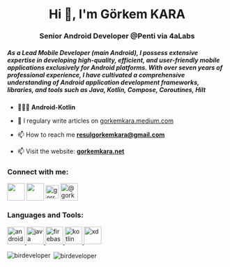 <h1 align="center">Hi 👋, I'm Görkem KARA</h1>
<h3 align="center">Senior Android Developer @Penti via 4aLabs</h3>
<h5>As a Lead Mobile Developer (main Android), I possess extensive expertise in developing high-quality, efficient, and user-friendly mobile applications exclusively for Android platforms. With over seven years of professional experience, I have cultivated a comprehensive understanding of Android application development frameworks, libraries, and tools such as Java, Kotlin, Compose, Coroutines, Hilt</h5>


- 🧑🏻‍💻 **Android-Kotlin**

- 📝 I regulary write articles on [gorkemkara.medium.com](https://gorkemkara.medium.com)

- 📫 How to reach me **resulgorkemkara@gmail.com**

- 📫 Visit the website: <a href="https://gorkemkara.net" target="blank"><b>gorkemkara.net</b></a>

<h3 align="left">Connect with me:</h3>
<p align="left">
<a href="https://twitter.com/gorkem_kr" target="blank"><img align="center" src="https://abs.twimg.com/favicons/twitter.2.ico" height="40" width="40" /></a>
<a href="https://www.linkedin.com/in/gorkemkara/" target="blank"><img align="center" src="https://cdn.icon-icons.com/icons2/2201/PNG/512/linkedin_logo_square_icon_134016.png" height="40" width="40" /></a>
<a href="https://instagram.com/gorrkem.kara" target="blank"><img align="center" src="https://www.instagram.com/static/images/ico/favicon-192.png/68d99ba29cc8.png" alt="gorrkem.kara" height="30" width="30" /></a>
<a href="https://medium.com/@gorkemkara" target="blank"><img align="center" src="https://cdn4.iconfinder.com/data/icons/social-media-2210/24/Medium-512.png" alt="@gorkemkara" height="40" width="40" /></a>
</p>

<h3 align="left">Languages and Tools:</h3>
<p align="left"> <a href="https://developer.android.com" target="_blank"> <img src="https://cdn.redmondpie.com/wp-content/uploads/2012/10/android-logo.png" alt="android" width="40" height="40"/> </a> <a href="https://www.java.com/" target="_blank"> <img src="https://upload.wikimedia.org/wikipedia/en/3/30/Java_programming_language_logo.svg" alt="java" width="40" height="40"/> </a> <a href="https://firebase.google.com/" target="_blank"> <img src="https://www.vectorlogo.zone/logos/firebase/firebase-icon.svg" alt="firebase" width="40" height="40"/> </a> <a href="https://kotlinlang.org" target="_blank"> <img src="https://www.vectorlogo.zone/logos/kotlinlang/kotlinlang-icon.svg" alt="kotlin" width="40" height="40"/> </a> <a href="https://www.adobe.com/products/xd.html" target="_blank"> <img src="https://cdn.worldvectorlogo.com/logos/adobe-xd.svg" alt="xd" width="40" height="40"/> </a> </p>

<p><img align="left" src="https://github-readme-stats.vercel.app/api/top-langs?username=birdeveloper&show_icons=true&locale=en&layout=compact" alt="birdeveloper" /></p>
<p>&nbsp;<img align="center" src="https://github-readme-stats.vercel.app/api?username=birdeveloper&show_icons=true&locale=en" alt="birdeveloper" /></p>

